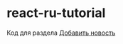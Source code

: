 # react-ru-tutorial
Код для раздела [Добавить новость](https://maxfarseer.gitbooks.io/react-course-ru/content/dobavit_novost.html)
